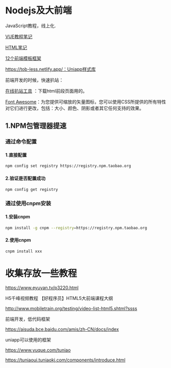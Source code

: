 # Nodejs及大前端

JavaScript教程，线上化.

[VUE教程笔记](Nodejs\Vue.md)

[HTML笔记](html.md)



[12个前端模板框架](https://www.jianshu.com/p/2b4aea08b83f)

https://tob-less.netlify.app/：Uniapp样式库

前端开发的时候，快速扒站：

 [在线扒站工具](https://bazhan.wang/history) ：下载html前段页面用的。

[Font Awesome](https://fontawesome.dashgame.com/#top)：为您提供可缩放的矢量图标，您可以使用CSS所提供的所有特性对它们进行更改，包括：大小、颜色、阴影或者其它任何支持的效果。

## 1.NPM包管理器提速

### 通过命令配置

#### 1.直接配置

```bash
npm config set registry https://registry.npm.taobao.org
```

#### 2.验证是否配置成功

```bash
npm config get registry
```

### 通过使用cnpm安装

#### 1.安装cnpm

```bash
npm install -g cnpm --registry=https://registry.npm.taobao.org
```

#### 2.使用cnpm

```bash
cnpm install xxx
```



# 收集存放一些教程

https://www.eyuyan.tv/p3220.html







H5千峰视频教程  【好程序员】HTML5大前端课程大纲

http://www.mobiletrain.org/testing/video-list-html5.shtml?ssss





前端开发，低代码框架

https://aisuda.bce.baidu.com/amis/zh-CN/docs/index



uniapp可以使用的框架

https://www.yuque.com/tuniao

https://tuniaoui.tuniaokj.com/components/introduce.html
